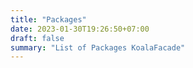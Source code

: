 ```yaml
---
title: "Packages"
date: 2023-01-30T19:26:50+07:00
draft: false
summary: "List of Packages KoalaFacade"
---
```


